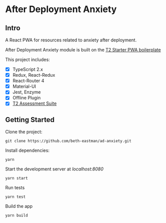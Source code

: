 # After Deployment Anxiety

## Intro
A React PWA for resources related to anxiety after deployment.

After Deployment Anxiety module is built on the [T2 Starter PWA boilerplate](https://github.com/jlightfoot2/t2-pwa-starter)

This project includes:
- [x] TypeScript 2.x
- [x] Redux, React-Redux
- [x] React-Router 4
- [x] Material-UI
- [x] Jest, Enzyme
- [x] Offline Plugin
- [X] [T2 Assessment Suite](https://yarn.pm/local-t2-assessment-suite)

## Getting Started

Clone the project:

``git clone https://github.com/beth-eastman/ad-anxiety.git``

Install dependencies:

``yarn``

Start the development server at <i>localhost:8080</i>

``yarn start``

Run tests

``yarn test``

Build the app

``yarn build``
